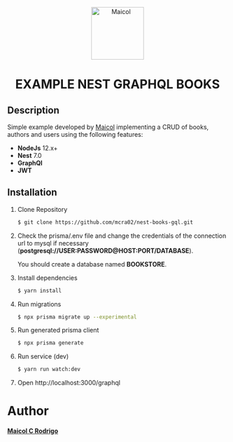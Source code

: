 <p align="center">
    <img src="https://miro.medium.com/max/400/1*nP2C50GK4_-ly_R_mq3juQ.png" width="120" alt="Maicol" />
    </p>

<h1 align="center">
  EXAMPLE NEST GRAPHQL BOOKS
</h1>

## Description

Simple example developed by [Maicol](https://github.com/mcra02/) implementing a CRUD of books, authors and users using the following features:

- **NodeJs** 12.x+
- **Nest** 7.0
- **GraphQl**
- **JWT**

## Installation

1. Clone Repository

   ```bash
   $ git clone https://github.com/mcra02/nest-books-gql.git
   ```

2. Check the prisma/.env file and change the credentials of the connection url to mysql if necessary (**postgresql://USER:PASSWORD@HOST:PORT/DATABASE**).

   You should create a database named **BOOKSTORE**.

3. Install dependencies

   ```bash
   $ yarn install
   ```

4. Run migrations

   ```bash
   $ npx prisma migrate up --experimental
   ```

5. Run generated prisma client

   ```bash
   $ npx prisma generate
   ```

6. Run service (dev)

   ```bash
   $ yarn run watch:dev
   ```

7. Open http://localhost:3000/graphql

# Author

#### [Maicol C Rodrigo](https://www.facebook.com/MaicolCRodrigo)
